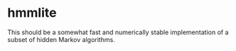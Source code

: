 hmmlite
=======

This should be a somewhat fast and numerically stable implementation of a subset of hidden Markov algorithms.